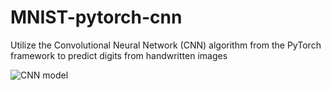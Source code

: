 # MNIST-pytorch-cnn
Utilize the Convolutional Neural Network (CNN) algorithm from the PyTorch framework to predict digits from handwritten images

![CNN model]()
